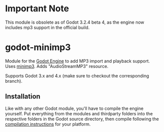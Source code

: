 # Important Note
This module is obsolete as of Godot 3.2.4 beta 4, as the engine now includes mp3 support in the official build.

# godot-minimp3
Module for the [Godot Engine](https://github.com/godotengine/godot) to add MP3 import and playback support. Uses [minimp3](https://github.com/lieff/minimp3). Adds "AudioStreamMP3" resource.

Supports Godot 3.x and 4.x (make sure to checkout the corresponding branch).

## Installation
Like with any other Godot module, you'll have to compile the engine yourself. Put everything from the modules and thirdparty folders into the respective folders in the Godot source directory, then compile following the [compilation instructions](https://docs.godotengine.org/en/stable/development/compiling/) for your platform.
